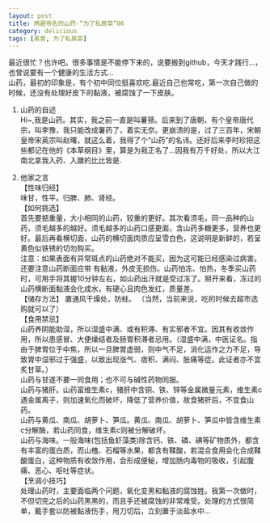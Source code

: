 ```yaml
---
layout: post
title: 两避帝名的山药-“为了私房菜”06
category: delicious
tags: [美食, 为了私房菜]
---
```


最近很忙？也许吧。很多事情是不能停下来的，说要搬到github，今天才践行...，也曾说要有一个健康的生活方式...  
山药，最初的印象是，有个初中同位挺喜欢吃.最近自己也常吃，第一次自己做的时候，还没有处理好皮下的黏液，被腐蚀了一下皮肤。  

1. 山药的自述  
Hi~,我是山药。其实，我之前一直是叫薯蓣。后来到了唐朝，有个皇帝唐代宗，叫李豫，我只能改成薯药了，着实无奈。更崩溃的是，过了三百年，宋朝皇帝宋英宗叫赵曙，就这么着，我得了个“山药”的名讳。还好后来李时珍把这些都记在他的《本草纲目》里，算是为我正名了...因我有万千好处，所以大江南北拿我入药、入膳的比比皆是.  

2. 他家之言  
【性味归经】  
味甘，性平。归脾、肺、肾经。    
【如何挑选】  
首先要掂重量，大小相同的山药，较重的更好。其次看须毛，同一品种的山药，须毛越多的越好。须毛越多的山药口感更面，含山药多糖更多，营养也更好。最后再看横切面，山药的横切面肉质应呈雪白色，这说明是新鲜的，若呈黄色似铁锈的切勿购买。   
注意：如果表面有异常斑点的山药绝对不能买，因为这可能已经感染过病害。还要注意山药断面应带 有黏液，外皮无损伤。山药怕冻、怕热，冬季买山药时，可用手将其握10分钟左右，如山药出汗就是受过冻了。掰开来看，冻过的山药横断面黏液会化成水，有硬心且肉色发红，质量差。  
【储存方法】 
置通风干燥处，防蛀。 （当然，当前来说，吃的时候去超市选购就可以了）  
【食用禁忌】  
山药养阴能助湿，所以湿盛中满、或有积滞、有实邪者不宜。因其有收敛作用，所以患感冒、大便燥结者及肠胃积滞者忌用。（湿盛中满，中医证名。指由于脾胃位于中焦，所以一旦脾胃虚弱，则中气不足，消化运作之力不足，导致胃中湿邪过于强盛，以致出现涨气、痞积、满闷、胀痛等症。此证者亦不宜炙甘草。）  
山药与甘遂不要一同食用；也不可与碱性药物同服。  
山药与猪肝。山药富维生素c，猪肝中含铜、铁、锌等金属微量元素，维生素c遇金属离子，则加速氧化而破坏，降低了营养价值，故食猪肝后，不宜食山药。  
山药与黄瓜、南瓜、胡萝卜、笋瓜。黄瓜、南瓜、胡萝卜、笋瓜中皆含维生素c分解酶，若山药同食，维生素c则被分解破坏。  
山药与海味。一般海味(包括鱼虾藻类)除含钙、铁、磷、碘等矿物质外，都含有丰富的蛋白质，而山楂、石榴等水果，都含有鞣酸，若混合食用会化合成鞣酸蛋白，这种物质有收敛作用，会形成便秘，增加肠内毒物的吸收，引起腹痛、恶心、呕吐等症状。  
【烹调小技巧】  
处理山药时，主要面临两个问题，氧化变黑和黏液的腐蚀姓。我第一次做时，不但切完之后的山药黑黑的，而且手还被腐蚀的非常难受。处理的方式很简单，戴手套以防被黏液伤手，用刀切后，立刻置于淡盐水中...  